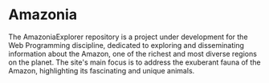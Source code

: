 # Amazonia
The AmazoniaExplorer repository is a project under development for the Web Programming discipline, dedicated to exploring and disseminating information about the Amazon, one of the richest and most diverse regions on the planet. The site's main focus is to address the exuberant fauna of the Amazon, highlighting its fascinating and unique animals.
